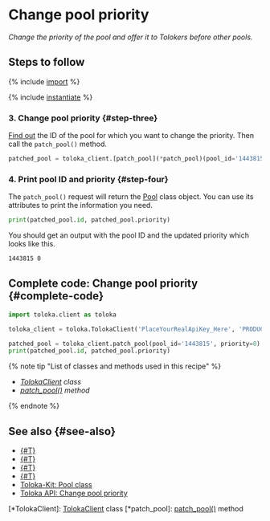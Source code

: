 # Change pool priority

_Change the priority of the pool and offer it to Tolokers before other pools._

## Steps to follow

{% include [import](../_includes/recipes/import.md) %}

{% include [instantiate](../_includes/recipes/instantiate.md) %}

### 3. Change pool priority {#step-three}

[Find out](get-pools.md) the ID of the pool for which you want to change the priority. Then call the `patch_pool()` method.

```python
patched_pool = toloka_client.[patch_pool](*patch_pool)(pool_id='1443815', priority=0)
```

### 4. Print pool ID and priority {#step-four}

The `patch_pool()` request will return the [Pool](../reference/toloka.client.pool.Pool.md) class object. You can use its attributes to print the information you need.

```python
print(patched_pool.id, patched_pool.priority)
```

You should get an output with the pool ID and the updated priority which looks like this.

```bash
1443815 0
```

## Complete code: Change pool priority {#complete-code}

```python
import toloka.client as toloka

toloka_client = toloka.TolokaClient('PlaceYourRealApiKey_Here', 'PRODUCTION')

patched_pool = toloka_client.patch_pool(pool_id='1443815', priority=0)
print(patched_pool.id, patched_pool.priority)
```

{% note tip "List of classes and methods used in this recipe" %}

- _[TolokaClient](../reference/toloka.client.TolokaClient.md) class_
- _[patch_pool()](../reference/toloka.client.TolokaClient.patch_pool.md) method_

{% endnote %}

## See also {#see-also}

- [{#T}](../../guide/concepts/overview.md)
- [{#T}](learn-basics.md)
- [{#T}](use-cases.md)
- [{#T}](get-pools.md)
- [Toloka-Kit: Pool class](../reference/toloka.client.pool.Pool.md)
- [Toloka API: Change pool priority](https://toloka.ai/docs/api/api-reference/#patch-/pools/-id-)

[*TolokaClient]: [TolokaClient](../reference/toloka.client.TolokaClient.md) class
[*patch_pool]: [patch_pool()](../reference/toloka.client.TolokaClient.patch_pool.md) method